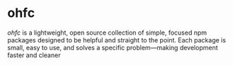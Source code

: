 # ohfc
*ohfc* is a lightweight, open source collection of simple, focused npm packages designed to be helpful and straight to the point. Each package is small, easy to use, and solves a specific problem—making development faster and cleaner
